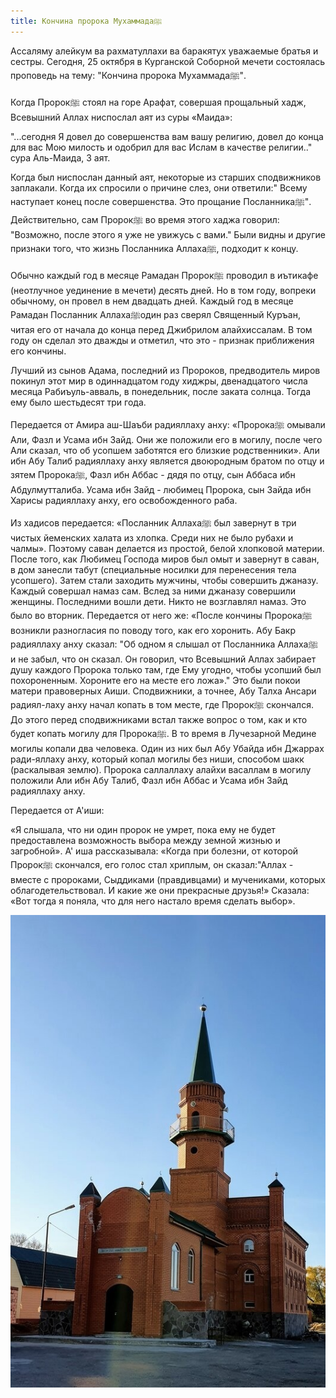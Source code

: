 ```yaml
---
title: Кончина пророка Мухаммадаﷺ
---
```


Ассаляму алейкум ва рахматуллахи ва баракятух уважаемые братья и сестры.
Сегодня, 25 октября в Курганской Соборной мечети состоялась проповедь на тему: "Кончина пророка Мухаммадаﷺ".

Когда Пророкﷺ стоял на горе Арафат, совершая прощальный хадж, Всевышний Аллах ниспослал аят из суры «Маида»:

"...сегодня Я довел до совершенства вам вашу религию, довел до конца для вас Мою милость и одобрил для вас Ислам в качестве религии.." сура Аль-Маида, 3 аят.

Когда был ниспослан данный аят, некоторые из старших сподвижников заплакали. Когда их спросили о причине слез, они ответили:" 
Всему наступает конец после совершенства. Это прощание Посланникаﷺ".
Действительно, сам Пророкﷺ во время этого хаджа говорил: "Возможно, после этого я уже не увижусь с вами." Были видны и другие признаки 
того, что жизнь Посланника Аллахаﷺ, подходит к концу.

Обычно каждый год в месяце Рамадан Пророкﷺ проводил в иътикафе (неотлучное уединение в мечети) десять дней. Но в том году, вопреки 
обычному, он провел в нем двадцать дней. Каждый год в месяце Рамадан Посланник Аллахаﷺодин раз сверял Священный Куръан, читая его от 
начала до конца перед Джибрилом алайхиссалам. В том году он сделал это дважды и отметил, что это - признак приближения его кончины.

Лучший из сынов Адама, последний из Пророков, предводитель миров покинул этот мир в одиннадцатом году хиджры, двенадцатого числа месяца 
Рабиъуль-авваль, в понедельник, после заката солнца. Тогда ему было шестьдесят три года.

Передается от Амира аш-Шаъби радияллаху анху: «Пророкаﷺ омывали Али, Фазл и Усама ибн Зайд. Они же положили его в могилу, после чего Али 
сказал, что об усопшем заботятся его близкие родственники».
Али ибн Абу Талиб радияллаху анху является двоюродным братом по отцу и зятем Пророкаﷺ, Фазл ибн Аббас - дядя по отцу, сын Аббаса ибн 
Абдулмутталиба. Усама ибн Зайд - любимец Пророка, сын Зайда ибн Харисы радияллаху анху, его освобожденного раба.

Из хадисов передается: «Посланник Аллахаﷺ был завернут в три чистых йеменских халата из хлопка. Среди них не было рубахи и чалмы». Поэтому 
саван делается из простой, белой хлопковой материи. После того, как Любимец Господа миров был омыт и завернут в саван, в дом занесли табут (специальные носилки для перенесения тела усопшего). Затем стали заходить мужчины, чтобы совершить джаназу. Каждый совершал намаз сам. Вслед за ними джаназу совершили женщины. Последними вошли дети. Никто не возглавлял намаз. Это было во вторник. Передается от него же: «После кончины Пророкаﷺ возникли разногласия по поводу того, как его хоронить. Абу Бакр радияллаху анху сказал: "Об одном я слышал от Посланника Аллахаﷺ и не забыл, что он сказал. Он говорил, что Всевышний Аллах забирает душу каждого Пророка только там, где Ему угодно, чтобы усопший был похороненным. Хороните его на месте его ложа»." Это были покои матери правоверных Аиши. Сподвижники, а точнее, Абу Талха Ансари радиял-лаху анху начал копать в том месте, где Пророкﷺ скончался. До этого перед сподвижниками встал также вопрос о том, как и кто будет копать могилу для Пророкаﷺ. В то время в Лучезарной Медине могилы копали два человека. Один из них был Абу Убайда ибн Джаррах ради-яллаху анху, который копал могилы без ниши, способом шакк (раскалывая землю).
Пророка саллаллаху алайхи васаллам в могилу положили Али ибн Абу Талиб, Фазл ибн Аббас и Усама ибн Зайд радияллаху анху.

Передается от А'иши:

«Я слышала, что ни один пророк не умрет, пока ему не будет предоставлена возможность выбора между земной жизнью и загробной».
А' иша рассказывала: «Когда при болезни, от которой Пророкﷺ скончался, его голос стал хриплым, он сказал:"Аллах - вместе с пророками, 
Сыддиками (правдивцами) и мучениками, которых облагодетельствовал. И какие же они прекрасные друзья!»
Сказала: «Вот тогда я поняла, что для него настало время сделать выбор».

![Курган_мечеть](./Хутба11.jpg)
